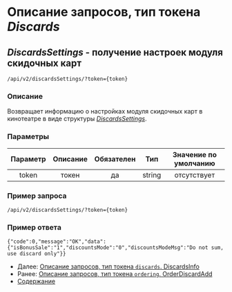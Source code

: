 Описание запросов, тип токена _Discards_
=====================================

_DiscardsSettings_ - получение настроек модуля скидочных карт
-------------
`/api/v2/discardsSettings/?token={token}`

### Описание
Возвращает информацию о настройках модуля скидочных карт в кинотеатре 
в виде структуры _[DiscardsSettings](../replies/discardsSettings)_.

### Параметры
|    Параметр   |         Описание        | Обязателен |   Тип  | Значение по умолчанию |
|:-------------:|:-----------------------:|:----------:|:------:|:---------------------:|
|     token     |          токен          |     да     | string |      отсутствует      |

### Пример запроса
`/api/v2/discardsSettings/?token={token}`

### Пример ответа
```
{"code":0,"message":"OK","data":{"isBonusSale":"1","discountsMode":"0","discountsModeMsg":"Do not sum, use discard only"}} 
```

* Далее: [Описание запросов, тип токена `discards`. DiscardsInfo](discardsInfo)
* Ранее: [Описание запросов, тип токена `ordering`. OrderDiscardAdd](../ordering/orderDiscardAdd)
* [Содержание](../index)